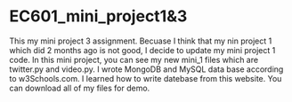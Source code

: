 # EC601_mini_project1&3
This my mini project 3 assignment. Becuase I think that my nin project 1 which did 2 months ago is not good, I decide to update my mini project 1 code. In this mini project, you can see my new mini_1 files which are twitter.py and video.py. I wrote MongoDB and MySQL data base according to w3Schools.com. I learned how to write datebase from this website. You can download all of my files for demo.
